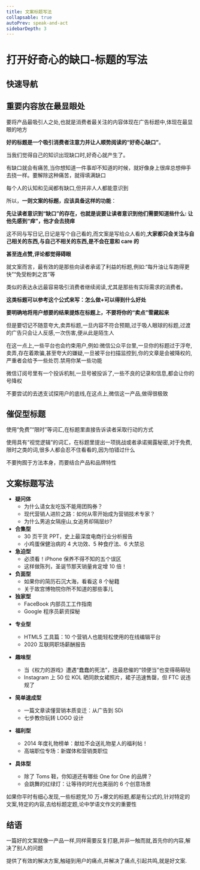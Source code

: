 ```yaml
---
title: 文案标题写法
collapsable: true
autoPrev: speak-and-act
sidebarDepth: 3
---
```


# 打开好奇心的缺口-标题的写法

## 快速导航

<TOC />

## 重要内容放在最显眼处

要将产品最吸引人之处,也就是消费者最关注的内容体现在广告标题中,体现在最显眼的地方

**好的标题是一个吸引消费者注意力并让人顺势阅读的“好奇心缺口”**。

当我们觉得自己的知识出现缺口时,好奇心就产生了。

有缺口就会有痛苦,当你想知道一件事却不知道的时候，就好像身上很痒总想伸手去挠一样。要解除这种痛苦，就得填满缺口

每个人的认知和见闻都有缺口,但并非人人都能意识到

所以，**一则文案的标题，应该具备这样的功能**：

**先让读者意识到“缺口”的存在，也就是说要让读者意识到他们需要知道些什么: 让他先感到“痒”，他才会去挠痒**

这不同与写日记,日记是写个自己看的,而文案是写给众人看的,**大家都只会关注与自己相关的东西,与自己不相关的东西,是不会在意和 care 的**

**甚至连点赞,评论都觉得碍眼**

就文案而言，最有效的是那些向读者承诺了利益的标题,例如:“每升油让车跑得更快”“免受粉刺之苦”等

类似的表达永远最容易吸引消费者继续阅读,尤其是那些有实际需求的消费者。

**这类标题可以参考这个公式来写：怎么做+可以得到什么好处**

**要明确地将用户想要的结果提炼在标题上，不要将你的“卖点”雪藏起来**

但是要切记不随意夸大,卖弄标题,一旦内容不符合预期,过于吸人眼球的标题,过渡的广告只会让人反感,一次伤害,便从此是陌生人

在这一点上,一些平台也会约束用户,例如:微信公众平台里,一旦你的标题过于浮夸,卖弄,存在着欺骗,甚至夸大的嫌疑,一旦被平台扫描监控到,你的文章是会被降权的,严重者会给予一些处罚.禁用你某一些功能

微信订阅号里有一个投诉机制,一旦号被投诉了,一些不良的记录和信息,都会让你的号降权

不要尝试的去透支试探用户的底线,在这点上,微信这一产品,做得很极致

## 催促型标题

使用“免费”“限时”等词汇,在标题里直接告诉读者采取行动的方式

使用具有“视觉逻辑”的词汇，在标题里提出一项挑战或者承诺揭露秘密,对于免费,限时之类的词,很多人都会忍不住看看的,因为怕错过什么

不要拘囿于方法本身，而要结合产品和品牌特性

## 文案标题写法

- **疑问体**
  - 为什么请女友吃饭不能用团购券？
  - 现代营销人进阶之路：如何从零开始成为营销技术专家？
  - 为什么男追女隔座山,女追男却隔层纱?
- **合集型**
  - 30 页干货 PPT，史上最深度电商行业分析报告
  - 小鸡蛋保健治病的 4 大功效、5 种食疗法、6 大禁忌
- **急迫型**
  - 必须看！iPhone 保养不得不知的五个误区
  - 这样做陈列，圣诞节那天销量肯定增 10 倍！
- **负面型**
  - 如果你的简历石沉大海，看看这 8 个秘籍
  - 关于故宫博物院你所不知道的那些事儿
- **独家型**
  - FaceBook 内部员工工作指南
  - Google 程序员薪资探秘

* **专业型**
  - HTML5 工具篇：10 个营销人也能轻松使用的在线编辑平台
  - 2020 互联网职场薪酬报告
* **趣味型**
  - 当《权力的游戏》遭遇“蠢蠢的死法”，连最悲催的“领便当”也变得萌萌哒
  - Instagram 上 50 位 KOL 晒同款女裙照片，裙子迅速售罄，但 FTC 说违规了
* **简单速成型**
  - 一篇文章读懂营销本质变迁：从广告到 SDi
  - 七步教你玩转 LOGO 设计
* **福利型**
  - 2014 年度礼物榜单：献给不会送礼物星人的福利帖！
  - 高端职位专场：新媒体和营销类职位
* **具体型**

  - 除了 Toms 鞋，你知道还有哪些 One for One 的品牌？
  - 会跳舞的红绿灯：让等待的时光也美丽的 6 个创意场景

如果你平时有细心发现,一些标题党,10 万+爆文的标题,都是有公式的,针对特定的文案,特定的内容,去给标题定题,论中学语文作文的重要性

## 结语

一篇好的文案就像一产品一样,同样需要反复打磨,并非一触而就,首先你的内容,解决了别人的问题

提供了有效的解决方案,触碰到用户的痛点,并解决了痛点,引起共鸣,就是好文案.
